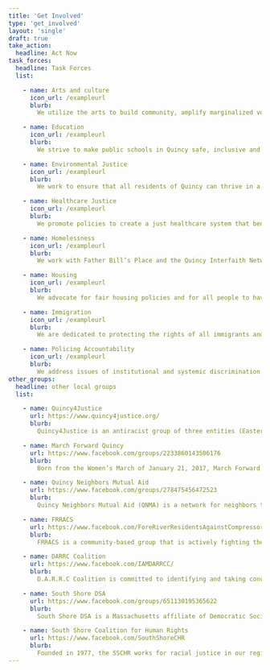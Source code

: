```yaml
---
title: 'Get Involved'
type: 'get_involved'
layout: 'single'
draft: true
take_action:
  headline: Act Now
task_forces:
  headline: Task Forces
  list:

    - name: Arts and culture
      icon_url: /exampleurl
      blurb:
        We utilize the arts to build community, amplify marginalized voices, and inspire conversations on social change.

    - name: Education
      icon_url: /exampleurl
      blurb:
        We strive to make public schools in Quincy safe, inclusive and just for all students and their families.

    - name: Environmental Justice
      icon_url: /exampleurl
      blurb:
        We work to ensure that all residents of Quincy can thrive in a healthy, sustainable, safe, and just environment.

    - name: Healthcare Justice
      icon_url: /exampleurl
      blurb:
        We promote policies to create a just healthcare system that benefits Quincy’s community, patients, and providers.

    - name: Homelessness
      icon_url: /exampleurl
      blurb:
        We work with Father Bill’s Place and the Quincy Interfaith Network to provide support to homeless folks.

    - name: Housing
      icon_url: /exampleurl
      blurb:
        We advocate for fair housing policies and for all people to have access to high quality, affordable housing in Quincy.

    - name: Immigration
      icon_url: /exampleurl
      blurb:
        We are dedicated to protecting the rights of all immigrants and their families in Quincy and the surrounding area.

    - name: Policing Accountability
      icon_url: /exampleurl
      blurb:
        We address issues of institutional and systemic discrimination within Quincy’s criminal justice system.
other_groups:
  headline: other local groups
  list:

    - name: Quincy4Justice
      url: https://www.quincy4justice.org/
      blurb:
        Quincy4Justice is an antiracist group of three entities (Eastern Nazarene College's Black Student Union, Bethel Church of the Nazarene, and Unified Gospel Ministries Inc) collaborating together to end systemic racism in Quincy (locally), in MA (statewide), and in the USA (nationally).

    - name: March Forward Quincy
      url: https://www.facebook.com/groups/2233860143506176
      blurb:
        Born from the Women’s March of January 21, 2017, March Forward Quincy encourages local engagement and empathy by providing information on political issues, highlighting means of action and engagement, and sponsoring events to connect to and unite our community.

    - name: Quincy Neighbors Mutual Aid
      url: https://www.facebook.com/groups/278475456472523
      blurb:
        Quincy Neighbors Mutual Aid (QNMA) is a network for neighbors to help neighbors by sharing resources and offering or requesting aid.

    - name: FRRACS
      url: https://www.facebook.com/ForeRiverResidentsAgainstCompressorStation
      blurb:
        FRRACS is a community-based group that is actively fighting the proposal to construct a toxic fracked-gas compressor station on the South Shore.

    - name: DARRC Coalition
      url: https://www.facebook.com/IAMDARRCC/
      blurb:
        D.A.R.R.C Coalition is committed to identifying and taking concrete actions to dismantle the systems of racism, inequality, and police brutality as it pertains to nonproliferation education, training, policy-making, and defunding the police.

    - name: South Shore DSA
      url: https://www.facebook.com/groups/651130195365622
      blurb:
        South Shore DSA is a Massachusetts affiliate of Democratic Socialists of America, which is building a movement for greater economic and social democracy in order to create a more just and humane society.

    - name: South Shore Coalition for Human Rights
      url: https://www.facebook.com/SouthShoreCHR
      blurb:
        Founded in 1977, the SSCHR works for racial justice in our region, state, nation and planet in housing, jobs, health care, culture and the environment.
---
```

